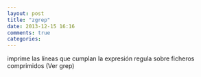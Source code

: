 ```yaml
---
layout: post
title: "zgrep"
date: 2013-12-15 16:16
comments: true
categories: 
---
```

imprime las líneas que cumplan la expresión regula sobre ficheros comprimidos (Ver grep)

